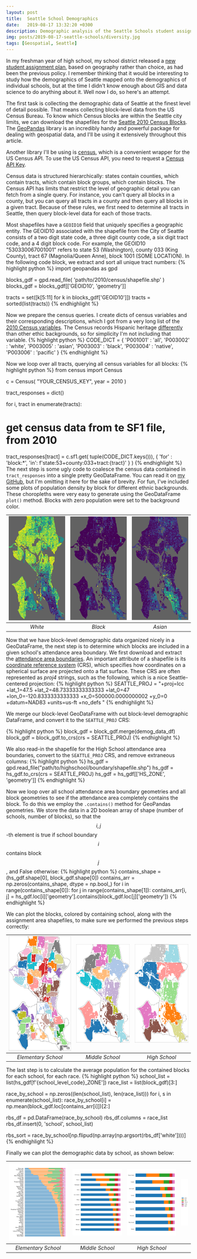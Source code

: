 ```yaml
---
layout: post
title:  Seattle School Demographics
date:   2019-08-17 13:32:20 +0300
description: Demographic analysis of the Seattle Schools student assignment plan
img: posts/2019-08-17-seattle-schools/diversity.jpg
tags: [Geospatial, Seattle]
---
```

In my freshman year of high school, my school district released a [new student assignment plan][assignment-plan], based on geography rather than choice, as had been the previous policy. I remember thinking that it would be interesting to study how the demographics of Seattle mapped onto the demographics of individual schools, but at the time I didn't know enough about GIS and data science to do anything about it. Well now I do, so here's an attempt.

The first task is collecting the demographic data of Seattle at the finest level of detail possible. That means collecting block-level data from the US Census Bureau. To know which Census blocks are within the Seattle city limits, we can download the shapefiles for the [Seattle 2010 Census Blocks][census-blocks-download]. The [GeoPandas][geopandas-home] library is an incredibly handy and powerful package for dealing with geospatial data, and I'll be using it extensively throughout this article.

Another library I'll be using is [census][census-package], which is a convenient wrapper for the US Census API. To use the US Census API, you need to request a [Census API Key][census-key].

Census data is structured hierarchically: states contain counties, which contain tracts, which contain block groups, which contain blocks. The Census API has limits that restrict the level of geographic detail you can fetch from a single query. For instance, you can't query all blocks in a county, but you can query all tracts in a county and then query all blocks in a given tract. Because of these rules, we first need to determine all tracts in Seattle, then query block-level data for each of those tracts.

Most shapefiles have a ``GEOID10`` field that uniquely specifies a geographic entity. The GEOID10 associated with the shapefile from the City of Seattle consists of a two digit state code, a three digit county code, a six digit tract code, and a 4 digit block code. For example, the GEOID10 "530330067001001" refers to state 53 (Washington), county 033 (King County), tract 67 (Magnolia/Queen Anne), block 1001 (SOME LOCATION). In the following code block, we extract and sort all unique tract numbers:
{% highlight python %}
import geopandas as gpd

blocks_gdf = gpd.read_file( 'path/to/2010/census/shapefile.shp' )
blocks_gdf = blocks_gdf[['GEOID10', 'geometry']]

tracts = set([k[5:11] for k in blocks_gdf['GEOID10']])
tracts = sorted(list(tracts))
{% endhighlight %}

Now we prepare the census queries. I create dicts of census variables and their corresponding descriptions, which I got from a very long list of the [2010 Census variables][census-variables]. The Census records Hispanic heritage [differently][hispanic-origin] than other ethic backgrounds, so for simplicity I'm not including that variable.
{% highlight python %}
CODE_DICT = {
  'P001001' : 'all',
  'P003002' : 'white',
  'P003005' : 'asian',
  'P003003' : 'black',
  'P003004' : 'native',
  'P003006' : 'pacific' }
{% endhighlight %}

Now we loop over all tracts, querying all census variables for all blocks:
{% highlight python %}
from census import Census

c = Census( "YOUR_CENSUS_KEY", year = 2010 )

tract_responses = dict()

for i, tract in enumerate(tracts):

  # get census data from te SF1 file, from 2010
  tract_responses[tract] = c.sf1.get(
    tuple(CODE_DICT.keys())),
    {
      'for' : 'block:*',
      'in': f'state:53+county:033+tract:{tract}'
    }
  )
{% endhighlight %}
The next step is some ugly code to coalesce the census data contained in ``tract_responses`` into a single pretty GeoDataFrame. You can read it on [my GitHub][github-seattle], but I'm omitting it here for the sake of brevity. For fun, I've included some plots of population density by block for different ethnic backgrounds. These choropleths were very easy to generate using the GeoDataFrame ``plot()`` method. Blocks with zero population were set to the background color.

| [![White](/assets/img/posts/2019-08-17-seattle-schools/white.svg)](/assets/img/posts/2019-08-17-seattle-schools/white.svg)  | [![Black](/assets/img/posts/2019-08-17-seattle-schools/black.svg)](/assets/img/posts/2019-08-17-seattle-schools/black.svg) | [![Asian](/assets/img/posts/2019-08-17-seattle-schools/asian.svg)](/assets/img/posts/2019-08-17-seattle-schools/asian.svg) |
|:---:|:---:|:---:|
| *White* | *Black* | *Asian* |

Now that we have block-level demographic data organized nicely in a GeoDataFrame, the next step is to determine which blocks are included in a given school's attendance area boundary. We first download and extract the [attendance area boundaries][boundary-shapefiles]. An important attribute of a shapefile is its [coordinate reference system][crs] (CRS), which specifies how coordinates on a spherical surface are projected onto a flat surface. These CRS are often represented as *proj4* strings, such as the following, which is a nice Seattle-centered projection:
{% highlight python %}
SEATTLE_PROJ = "+proj=lcc +lat_1=47.5 +lat_2=48.73333333333333 +lat_0=47 +lon_0=-120.8333333333333 +x_0=500000.0000000002 +y_0=0 +datum=NAD83 +units=us-ft +no_defs "
{% endhighlight %}

We merge our block-level GeoDataFrame with out block-level demographic DataFrame, and convert it to the ``SEATTLE_PROJ`` CRS:

{% highlight python %}
block_gdf = block_gdf.merge(demog_data_df)
block_gdf = block_gdf.to_crs(crs = SEATTLE_PROJ)
{% endhighlight %}

We also read-in the shapefile for the High School attendance area boundaries, convert to the ``SEATTLE_PROJ`` CRS, and remove extraneous columns:
{% highlight python %}
hs_gdf = gpd.read_file("path/to/highschool/boundary/shapefile.shp")
hs_gdf = hs_gdf.to_crs(crs = SEATTLE_PROJ)
hs_gdf = hs_gdf[['HS_ZONE', 'geometry']]
{% endhighlight %}

Now we loop over all school attendance area boundary geometries and all block geometries to see if the attendance area completely contains the block. To do this we employ the ``.contains()`` method for GeoPandas geometries. We store the data in a 2D boolean array of shape (number of schools, number of blocks), so that the $$i,j$$-th element is true if school boundary $$i$$ contains block $$j$$, and False otherwise:
{% highlight python %}
contains_shape = (hs_gdf.shape[0], block_gdf.shape[0])
contains_arr = np.zeros(contains_shape, dtype = np.bool_)
for i in range(contains_shape[0]):
  for j in range(contains_shape[1]):
    contains_arr[i, j] = hs_gdf.loc[i]['geometry'].contains(block_gdf.loc[j]['geometry'])
{% endhighlight %}

We can plot the blocks, colored by containing school, along with the assignment area shapefiles, to make sure we performed the previous steps correctly:

| [![Elementary School Map](/assets/img/posts/2019-08-17-seattle-schools/blocks_by_geozone_ES.svg)](/assets/img/posts/2019-08-17-seattle-schools/blocks_by_geozone_ES.svg)  | [![Middle School Map](/assets/img/posts/2019-08-17-seattle-schools/blocks_by_geozone_MS.svg)](/assets/img/posts/2019-08-17-seattle-schools/blocks_by_geozone_MS.svg) | [![High School Map](/assets/img/posts/2019-08-17-seattle-schools/blocks_by_geozone_HS.svg)](/assets/img/posts/2019-08-17-seattle-schools/blocks_by_geozone_HS.svg) |
|:---:|:---:|:---:|
| *Elementary School* | *Middle School* | *High School* |

The last step is to calculate the average population for the contained blocks for each school, for each race.
{% highlight python %}
school_list = list(hs_gdf[f'{school_level_code}_ZONE'])
race_list = list(block_gdf)[3:]

race_by_school = np.zeros((len(school_list), len(race_list)))
for i, s in enumerate(school_list):
  race_by_school[i] = np.mean(block_gdf.loc[contains_arr[i]])[2:]

rbs_df = pd.DataFrame(race_by_school)
rbs_df.columns = race_list
rbs_df.insert(0, 'school', school_list)

rbs_sort = race_by_school[np.flipud(np.array(np.argsort(rbs_df['white'])))]
{% endhighlight %}

Finally we can plot the demographic data by school, as shown below:

| [![Elementary School Demographics](/assets/img/posts/2019-08-17-seattle-schools/demographics_by_school_geozone_ES.svg)](/assets/img/posts/2019-08-17-seattle-schools/demographics_by_school_geozone_ES.svg)  | [![Middle School Demographics](/assets/img/posts/2019-08-17-seattle-schools/demographics_by_school_geozone_MS.svg)](/assets/img/posts/2019-08-17-seattle-schools/demographics_by_school_geozone_MS.svg)  | [![High School Demographics](/assets/img/posts/2019-08-17-seattle-schools/demographics_by_school_geozone_HS.svg)](/assets/img/posts/2019-08-17-seattle-schools/demographics_by_school_geozone_HS.svg) | [![High School Demographics](/assets/img/posts/2019-08-17-seattle-schools/demographics_by_school_legend.svg)](/assets/img/posts/2019-08-17-seattle-schools/demographics_by_school_legend.svg)
|:---:|:---:|:---:|:---:|
| *Elementary School* | *Middle School* | *High School* |  |

[assignment-plan]: https://www.seattleschools.org/UserFiles/Servers/Server_543/File/District/Departments/Enrollment%20Planning/Student%20Assignment%20Plan/New%20Student%20Assignment%20Plan.pdf
[census-blocks-download]: http://data-seattlecitygis.opendata.arcgis.com/datasets/38105e262d9441b59b2dde020cb02b40_13.zip
[geopandas-home]: http://geopandas.org/
[census-package]: https://github.com/datamade/census
[census-key]: https://api.census.gov/data/key_signup.html
[census-variables]: https://api.census.gov/data/2010/dec/sf1/variables.html
[hispanic-origin]: https://www.census.gov/prod/cen2010/briefs/c2010br-02.pdf
[boundary-shapefiles]: https://www.seattleschools.org/UserFiles/Servers/Server_543/File/District/Departments/Enrollment%20Planning/Maps/gisdata/SPS_AttendanceAreasAndSchools_Shapefiles_2019_2020.zip
[crs]: http://geopandas.org/projections.html
[github-seattle]: https://github.com/trislee/seattle_schools_demographics/blob/master/block_data_plots_geopandas.py